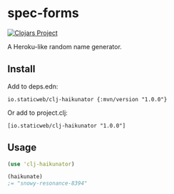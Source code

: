 # spec-forms

[![Clojars Project](https://img.shields.io/clojars/v/io.staticweb/clj-haikunator.svg)](https://clojars.org/io.staticweb/clj-haikunator)

A Heroku-like random name generator.

## Install

Add to deps.edn:
```
io.staticweb/clj-haikunator {:mvn/version "1.0.0"}
```

Or add to project.clj:
```
[io.staticweb/clj-haikunator "1.0.0"]
```

## Usage

```clojure
(use 'clj-haikunator)

(haikunate)
;= "snowy-resonance-8394"
```